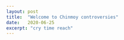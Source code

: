 ```yaml
---
layout: post
title:  "Welcome to Chinmoy controversies"
date:   2020-06-25
excerpt: "cry time reach"
---
```

